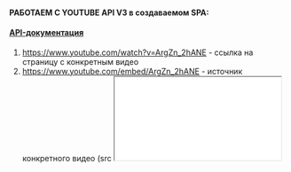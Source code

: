 #### РАБОТАЕМ С YOUTUBE API V3 в создаваемом SPA:

#### [API-документация](https://developers.google.com/youtube/v3/docs/videos/list?hl=ru#videoCategoryId "Дока на русском")

1. https://www.youtube.com/watch?v=ArgZn_2hANE - сcылка на страницу с конкретным видео
2. https://www.youtube.com/embed/ArgZn_2hANE - источник конкретного видео (src <iframe src="сюда!"/>)

#### Как скопировать идентификатор канала:

- Переходим на гл. страницу канала
- Выбираем раздел 'О КАНАЛЕ':

1.  ![О КАНАЛЕ](img/chanellId.png "О КАНАЛЕ")
2.  Пример ID канала Guitartek: UCe0CivunALluST1dUXnlv5g

#### HTML-шаблон для preview

```html
<iframe
  width="800"
  height="600"
  src="https://www.youtube.com/embed/ArgZn_2hANE"
  title="Я НАШЕЛ ТУ САМУЮ НОТУ!"
  frameborder="0"
></iframe>
```

## GOOGLE YOUTUBE V3 API INTRODUCTIONS AND TOPICS:

#### CHANNEL_URL_Guitartek:

https://developers.google.com/apis-explorer/#p/youtube/v3/youtube.channels.list?part=snippet,contentDetails
&id=UCe0CivunALluST1dUXnlv5g

#### Before you start

-You need a Google Account to access the Google API Console, request an API key, and register your application.

- Create a project in the Google Developers Console and obtain authorization credentials so your application can submit API requests.

- After creating your project, make sure the YouTube Data API is one of the services that your application is registered to use:

- Go to the API Console and select the project that you just registered.
  Visit the Enabled APIs page. In the list of APIs, make sure the status is ON for the YouTube Data API v3.
  If your application will use any API methods that require user authorization, read the authentication guide to learn how to implement OAuth 2.0 authorization.

- Select a client library to simplify your API implementation.

- Familiarize yourself with the core concepts of the JSON (JavaScript Object Notation) data format. JSON is a common, language-independent data format that provides a simple text representation of arbitrary data structures. For more information, see json.org.

#### Quota usage

The YouTube Data API uses a quota to ensure that developers use the service as intended and do not create applications that unfairly reduce service quality or limit access for others. All API requests, including invalid requests, incur at least a one-point quota cost. You can find the quota available to your application in the API Console.

Projects that enable the YouTube Data API have a default quota allocation of 10,000 units per day, an amount sufficient for the overwhelming majority of our API users. Default quota, which is subject to change, helps us optimize quota allocations and scale our infrastructure in a way that is more meaningful to our API users. You can see your quota usage on the Quotas page in the API Console.

#### EXAMPLES WORKING WITH 'part' and 'fields' PARAMETERS:

```javascript
// https://www.googleapis.com/youtube/v3/videos?id=7lCDEYXw3mM&key=YOUR_API_KEY&fields=items(id,snippet(channelId,title,categoryId),statistics)&part=snippet,statistics


// RESPONSE:
{
 "videos": [
  {
   "id": "7lCDEYXw3mM",
   "snippet": {
    "publishedAt": "2012-06-20T22:45:24.000Z",
    "channelId": "UC_x5XG1OV2P6uZZ5FSM9Ttw",
    "title": "Google I/O 101: Q&A On Using Google APIs",
    "description": "Antonio Fuentes speaks to us and takes questions on working with Google APIs and OAuth 2.0.",
    "thumbnails": {
     "default": {
      "url": "https://i.ytimg.com/vi/7lCDEYXw3mM/default.jpg"
     },
     "medium": {
      "url": "https://i.ytimg.com/vi/7lCDEYXw3mM/mqdefault.jpg"
     },
     "high": {
      "url": "https://i.ytimg.com/vi/7lCDEYXw3mM/hqdefault.jpg"
     }
    },
    "categoryId": "28"
   },
   "statistics": {
    "viewCount": "3057",
    "likeCount": "25",
    "dislikeCount": "0",
    "favoriteCount": "17",
    "commentCount": "12"
   }
  }
 ]
}

```

#### EXAMPLES WORKING WITH VIDEO ID-PARAMETER:

```javascript
{
    "kind": "youtube#videoListResponse",
    "etag": "unD4CF8W2Laklj1gI1di_iie9WY",
    "items": [
      {
        "kind": "youtube#video",
        "etag": "4SbSdbzexkCWtrGgWhQm5KjNvFg",
        "id": "ArgZn_2hANE",
        "snippet": {
          "publishedAt": "2024-04-15T09:06:08Z",
          "channelId": "UCe0CivunALluST1dUXnlv5g",
          "title": "Я НАШЕЛ ТУ САМУЮ НОТУ!",
          "description": "Учебные специализированные материалы, курсы для самостоятельной работы, техника игры, уроки по написанию музыки:\nhttp://boosty.to/guitartek\n\nЗаписаться в ОНЛАЙН-ШКОЛУ:\nhttps://boosty.to/guitartek/purchase/2171664?ssource=DIRECT&share=subscription_link\n\nУроки гитары — очные, заочные, в группах, от топовых преподавателей (и меня в том числе):\nhttp://school.zaburuev.ru\n\n—\n\nРазбирали соло одного из моих студентов, и вдруг, неожиданно для себя, я написал мега-попсовое соло, что и покажу в этом ролике.",
          "thumbnails": {
            "default": {
              "url": "https://i.ytimg.com/vi/ArgZn_2hANE/default.jpg",
              "width": 120,
              "height": 90
            },
            "medium": {
              "url": "https://i.ytimg.com/vi/ArgZn_2hANE/mqdefault.jpg",
              "width": 320,
              "height": 180
            },
            "high": {
              "url": "https://i.ytimg.com/vi/ArgZn_2hANE/hqdefault.jpg",
              "width": 480,
              "height": 360
            },
            "standard": {
              "url": "https://i.ytimg.com/vi/ArgZn_2hANE/sddefault.jpg",
              "width": 640,
              "height": 480
            },
            "maxres": {
              "url": "https://i.ytimg.com/vi/ArgZn_2hANE/maxresdefault.jpg",
              "width": 1280,
              "height": 720
            }
          },
          "channelTitle": "Guitartek",
          "categoryId": "10",
          "liveBroadcastContent": "none",
          "localized": {
            "title": "Я НАШЕЛ ТУ САМУЮ НОТУ!",
            "description": "Учебные специализированные материалы, курсы для самостоятельной работы, техника игры, уроки по написанию музыки:\nhttp://boosty.to/guitartek\n\nЗаписаться в ОНЛАЙН-ШКОЛУ:\nhttps://boosty.to/guitartek/purchase/2171664?ssource=DIRECT&share=subscription_link\n\nУроки гитары — очные, заочные, в группах, от топовых преподавателей (и меня в том числе):\nhttp://school.zaburuev.ru\n\n—\n\nРазбирали соло одного из моих студентов, и вдруг, неожиданно для себя, я написал мега-попсовое соло, что и покажу в этом ролике."
          },
          "defaultAudioLanguage": "ru"
        },
        "contentDetails": {
          "duration": "PT17M4S",
          "dimension": "2d",
          "definition": "hd",
          "caption": "false",
          "licensedContent": false,
          "contentRating": {},
          "projection": "rectangular"
        },
        "status": {
          "uploadStatus": "processed",
          "privacyStatus": "public",
          "license": "youtube",
          "embeddable": true,
          "publicStatsViewable": true,
          "madeForKids": false
        },
        "statistics": {
          "viewCount": "4594",
          "likeCount": "400",
          "favoriteCount": "0",
          "commentCount": "43"
        }
      }
    ],
    "pageInfo": {
      "totalResults": 1,
      "resultsPerPage": 1
    }
}
```

#### EXAMPLE WORKING WITH '/videos' url, filtered by id:

1.  ![BASE_URL/${videos}](img/video.png "https://www.googleapis.com/youtube/v3/videos")
